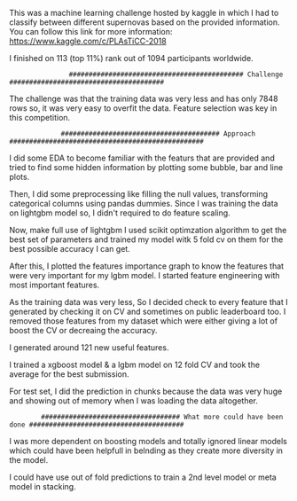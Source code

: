 This was a machine learning challenge hosted by kaggle in which I had to classify between different supernovas based on the 
provided information. You can follow this link for more information: https://www.kaggle.com/c/PLAsTiCC-2018

I finished on 113 (top 11%) rank out of 1094 participants worldwide.

                   ############################################ Challenge #######################################

The challenge was that the training data was very less and has only 7848 rows so, it was very easy to overfit the data. Feature selection 
was key in this competition.

                 ######################################## Approach #################################################

I did some EDA to become familiar with the featurs that are provided and tried to find some hidden information by plotting some
bubble, bar and line plots.

Then, I did some preprocessing like filling the null values, transforming categorical columns using pandas dummies. Since I was training
the data on lightgbm model so, I didn't required to do feature scaling.

Now, make full use of lightgbm I used scikit optimzation algorithm to get the best set of parameters and trained my model witk 5 fold cv 
on them for the best possible accuracy I can get.

After this, I plotted the features importance graph to know the features that were very important for my lgbm model. I started feature 
engineering with most important features.

As the training data was very less, So I decided check to every feature that I generated by checking it on CV and sometimes on public 
leaderboard too. I removed those features from my dataset which were either giving a lot of boost the CV or decreaing the accuracy.

I generated around 121 new useful features.

I trained a xgboost model & a lgbm model on 12 fold CV and took the average for the best submission.

For test set, I did the prediction in chunks because the data was very huge and showing out of memory when I was loading the data 
altogether.

            ################################### What more could have been done #######################################

I was more dependent on boosting models and totally ignored linear models which could have been helpfull in belnding as they create more
diversity in the model.

I could have use out of fold predictions to train a 2nd level model or meta model in stacking.


